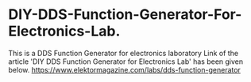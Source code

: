 # DIY-DDS-Function-Generator-For-Electronics-Lab.
This is a DDS Function Generator for electronics laboratory
Link of the article 'DIY DDS Function Generator for Electronics Lab' has been given below.
https://www.elektormagazine.com/labs/dds-function-generator
